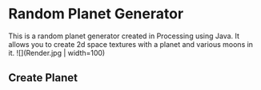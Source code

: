 # Random Planet Generator
This is a random planet generator created in Processing using Java. It allows you to create 2d space textures with a planet and various moons in it.
![](Render.jpg | width=100)
## Create Planet
